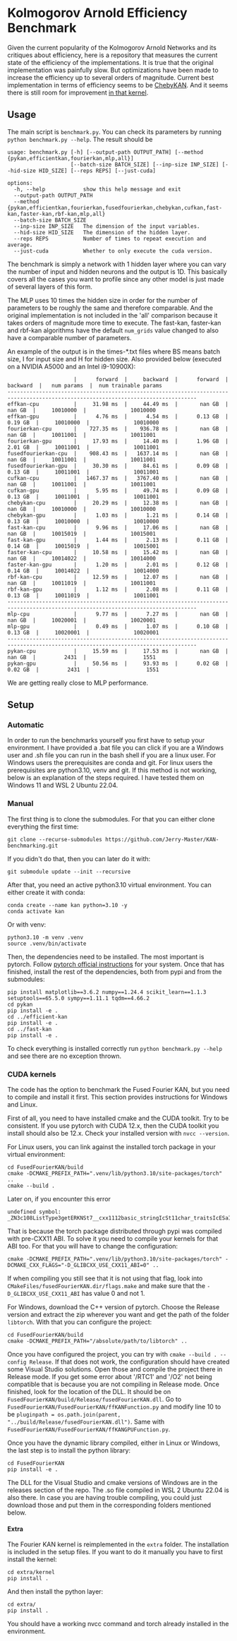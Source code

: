 # Kolmogorov Arnold Efficiency Benchmark

Given the current popularity of the Kolmogorov Arnold Networks and its critiques about efficiency, here is a repository that measures the current state of the efficiency of the implementations. It is true that the original implementation was painfully slow. But optimizations have been made to increase the efficiency up to several orders of magnitude. Current best implementation in terms of efficiency seems to be [ChebyKAN](https://github.com/SynodicMonth/ChebyKAN/tree/5f7efdd18e749bcc99481bd87dc90bdeafb920d8). And it seems there is still room for improvement [in that kernel](https://github.com/Jerry-Master/KAN-benchmarking/issues/4#issue-2297007801).

## Usage

The main script is `benchmark.py`. You can check its parameters by running `python benchmark.py --help`. The result should be 

```
usage: benchmark.py [-h] [--output-path OUTPUT_PATH] [--method {pykan,efficientkan,fourierkan,mlp,all}]
                    [--batch-size BATCH_SIZE] [--inp-size INP_SIZE] [--hid-size HID_SIZE] [--reps REPS] [--just-cuda]

options:
  -h, --help            show this help message and exit
  --output-path OUTPUT_PATH
  --method {pykan,efficientkan,fourierkan,fusedfourierkan,chebykan,cufkan,fast-kan,faster-kan,rbf-kan,mlp,all}
  --batch-size BATCH_SIZE
  --inp-size INP_SIZE   The dimension of the input variables.
  --hid-size HID_SIZE   The dimension of the hidden layer.
  --reps REPS           Number of times to repeat execution and average.
  --just-cuda           Whether to only execute the cuda version.
```

The benchmark is simply a network with 1 hidden layer where you can vary the number of input and hidden neurons and the output is 1D. This basically covers all the cases you want to profile since any other model is just made of several layers of this form. 

The MLP uses 10 times the hidden size in order for the number of parameters to be roughly the same and therefore comparable. And the original implementation is not included in the 'all' comparison because it takes orders of magnitude more time to execute. The fast-kan, faster-kan and rbf-kan algorithms have the default `num_grids` value changed to also have a comparable number of parameters.

An example of the output is in the times-*.txt files where BS means batch size, I for input size and H for hidden size. Also provided below (executed on a NVIDIA A5000 and an Intel i9-10900X):

```
                     |      forward  |     backward  |      forward  |     backward  |   num params  |  num trainable params
----------------------------------------------------------------------------------------------------------------------------------
effkan-cpu           |     31.98 ms  |     44.49 ms  |       nan GB  |       nan GB  |     10010000  |              10010000
effkan-gpu           |      4.76 ms  |      4.54 ms  |      0.13 GB  |      0.19 GB  |     10010000  |              10010000
fourierkan-cpu       |    727.35 ms  |    936.78 ms  |       nan GB  |       nan GB  |     10011001  |              10011001
fourierkan-gpu       |     17.93 ms  |     14.40 ms  |      1.96 GB  |      2.01 GB  |     10011001  |              10011001
fusedfourierkan-cpu  |    908.43 ms  |   1637.14 ms  |       nan GB  |       nan GB  |     10011001  |              10011001
fusedfourierkan-gpu  |     30.30 ms  |     84.61 ms  |      0.09 GB  |      0.13 GB  |     10011001  |              10011001
cufkan-cpu           |   1467.37 ms  |   3767.40 ms  |       nan GB  |       nan GB  |     10011001  |              10011001
cufkan-gpu           |      5.95 ms  |     49.74 ms  |      0.09 GB  |      0.13 GB  |     10011001  |              10011001
chebykan-cpu         |     20.29 ms  |     12.38 ms  |       nan GB  |       nan GB  |     10010000  |              10010000
chebykan-gpu         |      1.03 ms  |      1.21 ms  |      0.14 GB  |      0.13 GB  |     10010000  |              10010000
fast-kan-cpu         |      9.96 ms  |     17.06 ms  |       nan GB  |       nan GB  |     10015019  |              10015001
fast-kan-gpu         |      1.44 ms  |      2.13 ms  |      0.11 GB  |      0.14 GB  |     10015019  |              10015001
faster-kan-cpu       |     10.58 ms  |     15.42 ms  |       nan GB  |       nan GB  |     10014022  |              10014000
faster-kan-gpu       |      1.20 ms  |      2.01 ms  |      0.12 GB  |      0.14 GB  |     10014022  |              10014000
rbf-kan-cpu          |     12.59 ms  |     12.07 ms  |       nan GB  |       nan GB  |     10011019  |              10011001
rbf-kan-gpu          |      1.12 ms  |      2.08 ms  |      0.11 GB  |      0.13 GB  |     10011019  |              10011001
----------------------------------------------------------------------------------------------------------------------------------
mlp-cpu              |      9.77 ms  |      7.27 ms  |       nan GB  |       nan GB  |     10020001  |              10020001
mlp-gpu              |      0.49 ms  |      1.07 ms  |      0.10 GB  |      0.13 GB  |     10020001  |              10020001
----------------------------------------------------------------------------------------------------------------------------------
pykan-cpu            |     15.59 ms  |     17.53 ms  |       nan GB  |       nan GB  |         2431  |                  1551
pykan-gpu            |     50.56 ms  |     93.93 ms  |      0.02 GB  |      0.02 GB  |         2431  |                  1551
```

We are getting really close to MLP performance.

## Setup
### Automatic

In order to run the benchmarks yourself you first have to setup your environment. I have provided a .bat file you can click if you are a Windows user and .sh file you can run in the bash shell if you are a linux user. For Windows users the prerequisites are conda and git. For linux users the prerequisites are python3.10, venv and git. If this method is not working, below is an explanation of the steps required. I have tested them on Windows 11 and WSL 2 Ubuntu 22.04.

### Manual
The first thing is to clone the submodules. For that you can either clone everything the first time:

```
git clone --recurse-submodules https://github.com/Jerry-Master/KAN-benchmarking.git
```

If you didn't do that, then you can later do it with:

```
git submodule update --init --recursive
```

After that, you need an active python3.10 virtual environment. You can either create it with conda:

```
conda create --name kan python=3.10 -y
conda activate kan
```

Or with venv:

```
python3.10 -m venv .venv
source .venv/bin/activate
```

Then, the dependencies need to be installed. The most important is pytorch. Follow [pytorch official instructions](https://pytorch.org/get-started/locally/) for your system. Once that has finished, install the rest of the dependencies, both from pypi and from the submodules:

```
pip install matplotlib==3.6.2 numpy==1.24.4 scikit_learn==1.1.3 setuptools==65.5.0 sympy==1.11.1 tqdm==4.66.2
cd pykan
pip install -e .
cd ../efficient-kan
pip install -e .
cd ../fast-kan
pip install -e .
```

To check everything is installed correctly run `python benchmark.py --help` and see there are no exception thrown.

### CUDA kernels

The code has the option to benchmark the Fused Fourier KAN, but you need to compile and install it first. This section provides instructions for Windows and Linux. 

First of all, you need to have installed cmake and the CUDA toolkit. Try to be consistent. If you use pytorch with CUDA 12.x, then the CUDA toolkit you install should also be 12.x. Check your installed version with `nvcc --version`. 

For Linux users, you can link against the installed torch package in your virtual environment:

```
cd FusedFourierKAN/build
cmake -DCMAKE_PREFIX_PATH=".venv/lib/python3.10/site-packages/torch" ..
cmake --build .
```

Later on, if you encounter this error

```
undefined symbol: _ZN3c108ListType3getERKNSt7__cxx1112basic_stringIcSt11char_traitsIcESaIcEEENS_4Type24SingletonOrSharedTypePtrIS9_EE
```

That is because the torch package distributed through pypi was compiled with pre-CXX11 ABI. To solve it you need to compile your kernels for that ABI too. For that you will have to change the configuration:

```
cmake -DCMAKE_PREFIX_PATH=".venv/lib/python3.10/site-packages/torch" -DCMAKE_CXX_FLAGS="-D_GLIBCXX_USE_CXX11_ABI=0" ..
```

If when compiling you still see that it is not using that flag, look into `CMakeFiles/fusedFourierKAN.dir/flags.make` and make sure that the `-D_GLIBCXX_USE_CXX11_ABI` has value 0 and not 1.

For Windows, download the C++ version of pytorch. Choose the Release version and extract the zip wherever you want and get the path of the folder `libtorch`. With that you can configure the project:

```
cd FusedFourierKAN/build
cmake -DCMAKE_PREFIX_PATH="/absolute/path/to/libtorch" ..
```

Once you have configured the project, you can try with `cmake --build . --config Release`. If that does not work, the configuration should have created some Visual Studio solutions. Open those and compile the project there in Release mode. If you get some error about  '/RTC1' and '/O2' not being compatible that is because you are not compiling in Release mode. Once finished, look for the location of the DLL. It should be on `FusedFourierKAN/build/Release/fusedFourierKAN.dll`. Go to `FusedFourierKAN/FusedFourierKAN/ffKANFunction.py` and modify line 10 to be `pluginpath = os.path.join(parent, "../build/Release/fusedFourierKAN.dll")`. Same with `FusedFourierKAN/FusedFourierKAN/ffKANGPUFunction.py`.

Once you have the dynamic library compiled, either in Linux or Windows, the last step is to install the python library:

```
cd FusedFourierKAN
pip install -e .
```

The DLL for the Visual Studio and cmake versions of Windows are in the releases section of the repo. The .so file compiled in WSL 2 Ubuntu 22.04 is also there. In case you are having trouble compiling, you could just download those and put them in the corresponding folders mentioned below.

#### Extra

The Fourier KAN kernel is reimplemented in the `extra` folder. The installation is included in the setup files. If you want to do it manually you have to first install the kernel:

```
cd extra/kernel
pip install .
```

And then install the python layer:

```
cd extra/
pip install .
```

You should have a working nvcc command and torch already installed in the environment.
